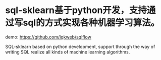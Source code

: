 # sql-sklearn基于python开发，支持通过写sql的方式实现各种机器学习算法。

demo: https://github.com/lqkweb/sqlflow

SQL-sklearn based on python development, support through the way of writing SQL realize all kinds of machine learning algorithms.

